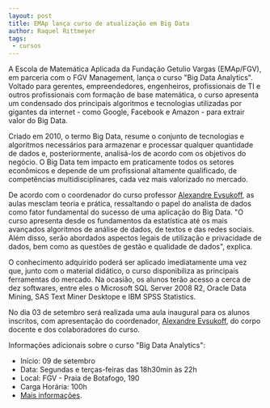 ```yaml
---
layout: post
title: EMAp lança curso de atualização em Big Data
author: Raquel Rittmeyer
tags:
 - cursos
---
```


A Escola de Matemática Aplicada da Fundação Getulio Vargas (EMAp/FGV),
em parceria com o FGV Management, lança o curso "Big Data
Analytics". Voltado para gerentes, empreendedores, engenheiros,
profissionais de TI e outros profissionais com formação de base
matemática, o curso apresenta um condensado dos principais algoritmos
e tecnologias utilizadas por gigantes da internet - como Google,
Facebook e Amazon - para extrair valor do Big Data.
 
Criado em 2010, o termo Big Data, resume o conjunto de tecnologias e
algoritmos necessários para armazenar e processar qualquer quantidade
de dados e, posteriormente, analisá-los de acordo com os objetivos do
negócio. O Big Data tem impacto em praticamente todos os setores
econômicos e depende de um profissional altamente qualificado, de
competências multidisciplinares, cada vez mais valorizado no mercado.

De acordo com o coordenador do curso professor
[Alexandre Evsukoff](/people/alexandre.evsukoff.html), as aulas
mesclam teoria e prática, ressaltando o papel do analista de dados
como fator fundamental do sucesso de uma aplicação do Big Data. "O
curso apresenta desde os fundamentos da estatística até os mais
avançados algoritmos de análise de dados, de textos e das redes
sociais. Além disso, serão abordados aspectos legais de utilização e
privacidade de dados, bem como as questões de gestão e qualidade de
dados", explica.
 
O conhecimento adquirido poderá ser aplicado imediatamente uma vez
que, junto com o material didático, o curso disponibiliza as
principais ferramentas do mercado. Na ocasião, os alunos terão acesso
a cerca de dez softwares, entre eles o Microsoft SQL Server 2008 R2,
Oracle Data Mining, SAS Text Miner Desktope e IBM SPSS Statistics.

No dia 03 de setembro será realizada uma aula inaugural para os alunos
inscritos, com apresentação do coordenador,
[Alexandre Evsukoff](/people/alexandre.evsukoff.html), do corpo
docente e dos colaboradores do curso.

Informações adicionais sobre o curso "Big Data Analytics":

- Início: 09 de setembro
- Data: Segundas e terças-feiras das 18h30min às 22h
- Local: FGV - Praia de Botafogo, 190 
- Carga Horária: 100h
- [Mais informações](http://mgm-rio.fgv.br/cursos-detalhes/big-data-analytics).

